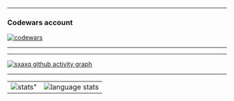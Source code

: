 

<hr>

### Codewars account
[![codewars](https://www.codewars.com/users/kakhovkanextgenhacker/badges/large)](https://www.codewars.com/users/kakhovkanextgenhacker)   

<hr>

<table align="center" cellspacing="0" cellpadding="0" border="0">
   <tr>
    <td>
        <img src="https://github-readme-stats.vercel.app/api?username=sxaxq&show_icons=true&include_all_commits=true&theme=github_dark&hide_border=true" alt=stats">
      <a/>
    </td>
    <td>
        <img src="https://github-readme-stats.vercel.app/api/top-langs/?username=sxaxq&theme=github_dark&layout=compact&hide_border=true" alt="language stats">
      <a/>
    </td>
   </tr>
  <tr>
  <tr>
  </tr>
      </a>
    </td>
      </a>
    </td>
      
<hr>

[![sxaxq github activity graph](https://github-readme-activity-graph.vercel.app/graph?username=sxaxq&theme=tokyo-night)](https://github.com/sxaxq/github-readme-activity-graph)

<hr>
